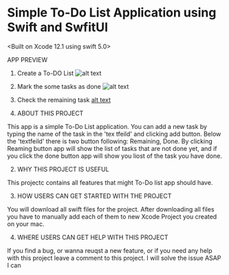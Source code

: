 # Simple To-Do List Application using Swift and SwfitUI
<Built on Xcode 12.1 using swift 5.0>

APP PREVIEW
1. Create a To-DO List
![alt text](https://user-images.githubusercontent.com/60959924/98497205-b5715e80-2286-11eb-954f-ad6ad68a2176.png)
2. Mark the some tasks as done
![alt text](https://user-images.githubusercontent.com/60959924/98497199-b3a79b00-2286-11eb-98fb-ad5781beedd4.png)
3. Check the remaining task
[alt text](https://user-images.githubusercontent.com/60959924/98497202-b4d8c800-2286-11eb-818e-ea803c899053.png)

1. ABOUT THIS PROJECT

This app is a simple To-Do List application. You can add a new task by typing the name of the task in the 'tex
tfeild' and clicking add button.
Below the 'textfeild' there is two button following: Remaining, Done.
By clicking Reaming button app will show the list of tasks that are not done yet, and if you click the done button app will show you liost of the task you have done.



2. WHY THIS PROJECT IS USEFUL

This projectc contains all features that might To-Do list app should have. 


3. HOW USERS CAN GET STARTED WITH THE PROJECT

You will download all swift files for the project. After downloading all files you have to manually add each of them to new Xcode Project you created on your mac.


4. WHERE USERS CAN GET HELP WITH THIS PROJECT

If you find a bug, or wanna reuqst a new 
feature, or if you need any help with this project leave a comment to this project. I will solve the issue ASAP I can


